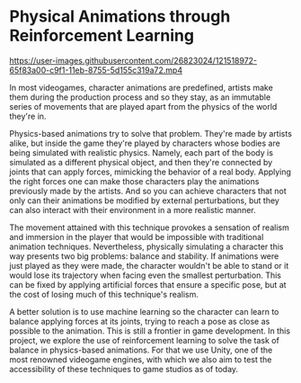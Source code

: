 # Physical Animations through Reinforcement Learning

https://user-images.githubusercontent.com/26823024/121518972-65f83a00-c9f1-11eb-8755-5d155c319a72.mp4

In most videogames, character animations are predefined, artists make them during the production process and so they stay, as an immutable series of movements that are played apart from the physics of the world they're in.

Physics-based animations try to solve that problem. They're made by artists alike, but inside the game they're played by characters whose bodies are being simulated with realistic physics. Namely, each part of the body is simulated as a different physical object, and then they're connected by joints that can apply forces, mimicking the behavior of a real body. Applying the right forces one can make those characters play the animations previously made by the artists. And so you can achieve characters that not only can their animations be modified by external perturbations, but they can also interact with their environment in a more realistic manner.

The movement attained with this technique provokes a sensation of realism and immersion in the player that would be impossible with traditional animation techniques. Nevertheless, physically simulating a character this way presents two big problems: balance and stability. If animations were just played as they were made, the character wouldn't be able to stand or it would lose its trajectory when facing even the smallest perturbation. This can be fixed by applying artificial forces that ensure a specific pose, but at the cost of losing much of this technique's realism.

A better solution is to use machine learning so the character can learn to balance applying forces at its joints, trying to reach a pose as close as possible to the animation. This is still a frontier in game development. In this project, we explore the use of reinforcement learning to solve the task of balance in physics-based animations. For that we use Unity, one of the most renowned videogame engines, with which we also aim to test the accessibility of these techniques to game studios as of today.
